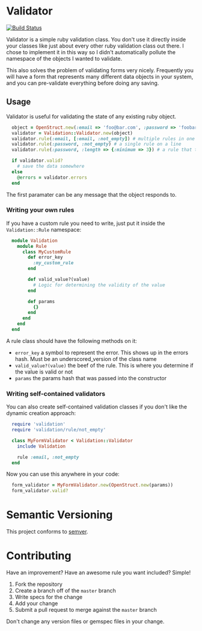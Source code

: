 # Validator

[![Build Status](https://secure.travis-ci.org/zombor/Validator.png)](http://travis-ci.org/zombor/Validator)

Validator is a simple ruby validation class. You don't use it directly inside your classes like just about every other ruby validation class out there. I chose to implement it in this way so I didn't automatically pollute the namespace of the objects I wanted to validate.

This also solves the problem of validating forms very nicely. Frequently you will have a form that represents many different data objects in your system, and you can pre-validate everything before doing any saving.

## Usage

Validator is useful for validating the state of any existing ruby object.

```ruby
  object = OpenStruct.new(:email => 'foo@bar.com', :password => 'foobar')
  validator = Validation::Validator.new(object)
  validator.rule(:email, [:email, :not_empty]) # multiple rules in one line
  validator.rule(:password, :not_empty) # a single rule on a line
  validator.rule(:password, :length => {:minimum => 3}) # a rule that takes parameters

  if validator.valid?
    # save the data somewhere
  else
    @errors = validator.errors
  end
```

The first paramater can be any message that the object responds to.

### Writing your own rules

If you have a custom rule you need to write, just put it inside the `Validation::Rule` namespace:

```ruby
  module Validation
    module Rule
      class MyCustomRule
        def error_key
          :my_custom_rule
        end

        def valid_value?(value)
          # Logic for determining the validity of the value
        end

        def params
          {}
        end
      end
    end
  end
```

A rule class should have the following methods on it:

  - `error_key` a symbol to represent the error. This shows up in the errors hash.  Must be an underscored_version of the class name
  - `valid_value?(value)` the beef of the rule. This is where you determine if the value is valid or not
  - `params` the params hash that was passed into the constructor

### Writing self-contained validators

You can also create self-contained validation classes if you don't like the dynamic creation approach:

```ruby
  require 'validation'
  require 'validation/rule/not_empty'

  class MyFormValidator < Validation::Validator
    include Validation

    rule :email, :not_empty
  end
```

Now you can use this anywhere in your code:

```ruby
  form_validator = MyFormValidator.new(OpenStruct.new(params))
  form_validator.valid?
```

# Semantic Versioning

This project conforms to [semver](http://semver.org/).

# Contributing

Have an improvement? Have an awesome rule you want included? Simple!

 1. Fork the repository
 2. Create a branch off of the `master` branch
 3. Write specs for the change
 4. Add your change
 5. Submit a pull request to merge against the `master` branch

Don't change any version files or gemspec files in your change.
